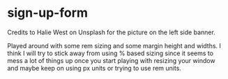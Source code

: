 # sign-up-form
Credits to Halie West on Unsplash for the picture on the left side banner.

Played around with some rem sizing and some margin height and widths.
I think I will try to stick away from using % based sizing since it seems to mess a lot of things up once you start playing
with resizing your window and maybe keep on using px units or trying to use rem units.